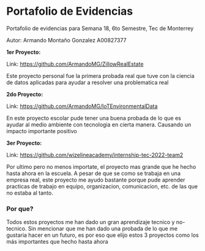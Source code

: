 # Portafolio de Evidencias
Portafolio de evidencias para Semana 18, 6to Semestre, Tec de Monterrey

Autor: Armando Montaño Gonzalez A00827377

**1er Proyecto:**

Link: https://github.com/ArmandoMG/ZillowRealEstate

Este proyecto personal fue la primera probada real que tuve con la ciencia de datos aplicadas para ayudar a resolver una problematica real


**2do Proyecto:**

Link: https://github.com/ArmandoMG/IoTEnvironmentalData

En este proyecto escolar pude tener una buena probada de lo que es ayudar al medio ambiente con tecnologia en cierta manera. Causando un impacto importante positivo


**3er Proyecto:**

Link: https://github.com/wizelineacademy/internship-tec-2022-team2

Por ultimo pero no menos importate, el proyecto mas grande que he hecho hasta ahora en la escuela. A pesar de que se como se trabaja en una empresa real, este proyecto me ayudo bastante porque pude aprender practicas de trabajo en equipo, organizacion, comunicacion, etc. de las que no estaba al tanto.


### Por que?
Todos estos proyectos me han dado un gran aprendizaje tecnico y no-tecnico. Sin mencionar que me han dado una probada de lo que me gustaria hacer en un futuro, es por eso que elijo estos 3 proyectos como los más importantes que hecho hasta ahora

